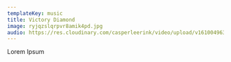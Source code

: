 ```yaml
---
templateKey: music
title: Victory Diamond
image: ryjqzslqrpvr8amik4pd.jpg
audio: https://res.cloudinary.com/casperleerink/video/upload/v1610049632/casper-website/Victory_Diamond.mp3
---
```

Lorem Ipsum